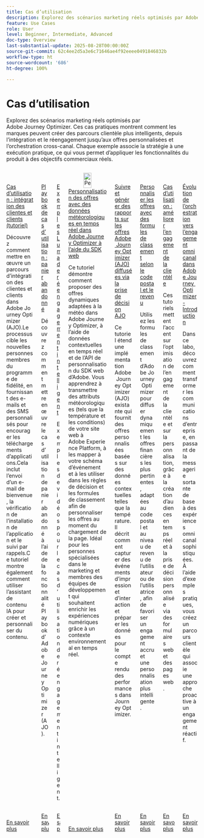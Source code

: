 ```yaml
---
title: Cas d’utilisation
description: Explorez des scénarios marketing réels optimisés par Adobe Journey Optimizer. Ces cas pratiques montrent comment les marques peuvent créer des parcours clientèle plus intelligents, depuis l’intégration et le réengagement jusqu’aux offres personnalisées et l’orchestration cross-canal. Chaque exemple associe la stratégie à une exécution pratique, ce qui vous permet d’appliquer les fonctionnalités du produit à des objectifs commerciaux réels.
feature: Use Cases
role: User
level: Beginner, Intermediate, Advanced
doc-type: Overview
last-substantial-update: 2025-08-28T00:00:00Z
source-git-commit: 62c4ee2d5a3e6c71646ae4f92eeee0491846832b
workflow-type: ht
source-wordcount: '686'
ht-degree: 100%

---
```



# Cas d’utilisation

Explorez des scénarios marketing réels optimisés par Adobe Journey Optimizer. Ces cas pratiques montrent comment les marques peuvent créer des parcours clientèle plus intelligents, depuis l’intégration et le réengagement jusqu’aux offres personnalisées et l’orchestration cross-canal. Chaque exemple associe la stratégie à une exécution pratique, ce qui vous permet d’appliquer les fonctionnalités du produit à des objectifs commerciaux réels.

<!-- CARDS
* https://experienceleague.adobe.com/en/docs/journey-optimizer-learn/tutorials/use-cases/customer-onboarding
* https://experienceleague.adobe.com/en/docs/journey-optimizer-learn/tutorials/use-cases/abandoned-cart
* https://experienceleague.adobe.com/en/docs/experience-platform/rtcdp/use-cases/personalization-insights-engagement/use-cases-luma
* https://experienceleague.adobe.com/en/docs/journey-optimizer-learn/personalizing-offers-with-real-time-weather-data/introduction
* https://experienceleague.adobe.com/en/docs/journey-optimizer-learn/reporting-on-ajo-od/introduction
* https://experienceleague.adobe.com/en/docs/journey-optimizer-learn/personalizing-offers-with-ranking-formulas-based-on-user-zip-code-and-income/introduction
* https://experienceleague.adobe.com/en/docs/journey-optimizer-learn/tutorials/use-cases/enhance-customer-engagement
* https://experienceleague.adobe.com/en/docs/journey-optimizer-learn/scaling-orchestration-to-omnichannel-engagement/introduction
-->
<!-- START CARDS HTML - DO NOT MODIFY BY HAND -->
<div class="columns">
    <div class="column is-half-tablet is-half-desktop is-one-third-widescreen" aria-label="Use Case - Customer Onboarding (Tutorial)">
        <div class="card" style="height: 100%; display: flex; flex-direction: column; height: 100%;">
            <div class="card-image">
                <figure class="image x-is-16by9">
                    <a href="https://experienceleague.adobe.com/fr/docs/journey-optimizer-learn/tutorials/use-cases/customer-onboarding" title="Cas d’utilisation : intégration des clientes et clients (tutoriel)" target="_blank" rel="referrer">
                        <img class="is-bordered-r-small" src="https://video.tv.adobe.com/v/3440650/?format=jpeg&nocache=1756417587791" alt="Cas d’utilisation : intégration des clientes et clients (tutoriel)"
                             style="width: 100%; aspect-ratio: 16 / 9; object-fit: cover; overflow: hidden; display: block; margin: auto;">
                    </a>
                </figure>
            </div>
            <div class="card-content is-padded-small" style="display: flex; flex-direction: column; flex-grow: 1; justify-content: space-between;">
                <div class="top-card-content">
                    <p class="headline is-size-6 has-text-weight-bold">
                        <a href="https://experienceleague.adobe.com/fr/docs/journey-optimizer-learn/tutorials/use-cases/customer-onboarding" target="_blank" rel="referrer" title="Cas d’utilisation : intégration des clientes et clients (tutoriel)">Cas d’utilisation : intégration des clientes et clients (tutoriel)</a>
                    </p>
                    <p class="is-size-6">Découvrez comment mettre en œuvre un parcours d’intégration des clientes et clients dans Adobe Journey Optimizer (AJO).Le processus cible les nouvelles personnes membres du programme de fidélité, en fournissant des e-mails et des SMS personnalisés pour encourager les téléchargements d’applications.Cela inclut l’envoi d’un e-mail de bienvenue, la vérification de l’installation de l’application et le suivi par rappels.Ce tutoriel montre également comment utiliser l’assistant de contenu IA pour créer et personnaliser du contenu.</p>
                </div>
                <a href="https://experienceleague.adobe.com/fr/docs/journey-optimizer-learn/tutorials/use-cases/customer-onboarding" target="_blank" rel="referrer" class="spectrum-Button spectrum-Button--outline spectrum-Button--primary spectrum-Button--sizeM" style="align-self: flex-start; margin-top: 1rem;">
                    <span class="spectrum-Button-label has-no-wrap has-text-weight-bold">En savoir plus</span>
                </a>
            </div>
        </div>
    </div>
    <div class="column is-half-tablet is-half-desktop is-one-third-widescreen" aria-label="Use Case Playbook - Abandoned shopping cart">
        <div class="card" style="height: 100%; display: flex; flex-direction: column; height: 100%;">
            <div class="card-image">
                <figure class="image x-is-16by9">
                    <a href="https://experienceleague.adobe.com/fr/docs/journey-optimizer-learn/tutorials/use-cases/abandoned-cart" title="Playbook de cas d’utilisation : panier abandonné" target="_blank" rel="referrer">
                        <img class="is-bordered-r-small" src="https://video.tv.adobe.com/v/3443964/?format=jpeg&nocache=1756417587818" alt="Playbook de cas d’utilisation : panier abandonné"
                             style="width: 100%; aspect-ratio: 16 / 9; object-fit: cover; overflow: hidden; display: block; margin: auto;">
                    </a>
                </figure>
            </div>
            <div class="card-content is-padded-small" style="display: flex; flex-direction: column; flex-grow: 1; justify-content: space-between;">
                <div class="top-card-content">
                    <p class="headline is-size-6 has-text-weight-bold">
                        <a href="https://experienceleague.adobe.com/fr/docs/journey-optimizer-learn/tutorials/use-cases/abandoned-cart" target="_blank" rel="referrer" title="Playbook de cas d’utilisation : panier abandonné">Playbook de cas d’utilisation : panier abandonné</a>
                    </p>
                    <p class="is-size-6">Découvrez comment mettre en œuvre le cas d’utilisation de panier abandonné à l’aide de la fonctionnalité Playbook d’Adobe Journey Optimizer (AJO).</p>
                </div>
                <a href="https://experienceleague.adobe.com/fr/docs/journey-optimizer-learn/tutorials/use-cases/abandoned-cart" target="_blank" rel="referrer" class="spectrum-Button spectrum-Button--outline spectrum-Button--primary spectrum-Button--sizeM" style="align-self: flex-start; margin-top: 1rem;">
                    <span class="spectrum-Button-label has-no-wrap has-text-weight-bold">En savoir plus</span>
                </a>
            </div>
        </div>
    </div>
    <div class="column is-half-tablet is-half-desktop is-one-third-widescreen" aria-label="Intelligent Re-engagement Luma examples">
        <div class="card" style="height: 100%; display: flex; flex-direction: column; height: 100%;">
            <div class="card-image">
                <figure class="image x-is-16by9">
                    <a href="https://experienceleague.adobe.com/fr/docs/experience-platform/rtcdp/use-cases/personalization-insights-engagement/use-cases-luma" title="Exemples Luma de réengagement intelligent" target="_blank" rel="referrer">
                        <img class="is-bordered-r-small" src="https://video.tv.adobe.com/v/3425184/?format=jpeg&nocache=1756417587792" alt="Exemples Luma de réengagement intelligent"
                             style="width: 100%; aspect-ratio: 16 / 9; object-fit: cover; overflow: hidden; display: block; margin: auto;">
                    </a>
                </figure>
            </div>
            <div class="card-content is-padded-small" style="display: flex; flex-direction: column; flex-grow: 1; justify-content: space-between;">
                <div class="top-card-content">
                    <p class="headline is-size-6 has-text-weight-bold">
                        <a href="https://experienceleague.adobe.com/fr/docs/experience-platform/rtcdp/use-cases/personalization-insights-engagement/use-cases-luma" target="_blank" rel="referrer" title="Exemples Luma de réengagement intelligent">Exemples Luma de réengagement intelligent </a>
                    </p>
                    <p class="is-size-6">Exemples de vidéos pour le cas d’utilisation de réengagement intelligent.</p>
                </div>
                <a href="https://experienceleague.adobe.com/fr/docs/experience-platform/rtcdp/use-cases/personalization-insights-engagement/use-cases-luma" target="_blank" rel="referrer" class="spectrum-Button spectrum-Button--outline spectrum-Button--primary spectrum-Button--sizeM" style="align-self: flex-start; margin-top: 1rem;">
                    <span class="spectrum-Button-label has-no-wrap has-text-weight-bold">En savoir plus</span>
                </a>
            </div>
        </div>
    </div>
    <div class="column is-half-tablet is-half-desktop is-one-third-widescreen" aria-label="Personalizing Offers with Real-Time Weather Data in Adobe Journey Optimizer using Web SDK">
        <div class="card" style="height: 100%; display: flex; flex-direction: column; height: 100%;">
            <div class="card-image">
                <figure class="image x-is-16by9">
                    <a href="https://experienceleague.adobe.com/fr/docs/journey-optimizer-learn/personalizing-offers-with-real-time-weather-data/introduction" title="Personnalisation des offres avec des données météorologiques en temps réel dans Adobe Journey Optimizer à l’aide du SDK web" target="_blank" rel="referrer">
                        <img class="is-bordered-r-small" src="https://experienceleague.adobe.com/en/docs/journey-optimizer-learn/personalizing-offers-with-real-time-weather-data/introduction./media_11e634b7fcda118d76753129e5511697a1e5145de.png?width=400&format=png&optimize=medium" alt="Personnalisation des offres avec des données météorologiques en temps réel dans Adobe Journey Optimizer à l’aide du SDK web"
                             style="width: 100%; aspect-ratio: 16 / 9; object-fit: cover; overflow: hidden; display: block; margin: auto;">
                    </a>
                </figure>
            </div>
            <div class="card-content is-padded-small" style="display: flex; flex-direction: column; flex-grow: 1; justify-content: space-between;">
                <div class="top-card-content">
                    <p class="headline is-size-6 has-text-weight-bold">
                        <a href="https://experienceleague.adobe.com/fr/docs/journey-optimizer-learn/personalizing-offers-with-real-time-weather-data/introduction" target="_blank" rel="referrer" title="Personnalisation des offres avec des données météorologiques en temps réel dans Adobe Journey Optimizer à l’aide du SDK web">Personnalisation des offres avec des données météorologiques en temps réel dans Adobe Journey Optimizer à l’aide du SDK web</a>
                    </p>
                    <p class="is-size-6">Ce tutoriel démontre comment proposer des offres dynamiques adaptées à la météo dans Adobe Journey Optimizer, à l’aide de données contextuelles en temps réel et de l’API de personnalisation du SDK web d’Adobe. Vous apprendrez à transmettre des attributs météorologiques (tels que la température et les conditions) de votre site web à Adobe Experience Platform, à les mapper à votre schéma d’événement et à les utiliser dans les règles de décision et les formules de classement afin de personnaliser les offres au moment du chargement de la page. Idéal pour les personnes spécialisées dans le marketing et membres des équipes de développement qui souhaitent enrichir les expériences numériques grâce à un contexte environnemental en temps réel.</p>
                </div>
                <a href="https://experienceleague.adobe.com/fr/docs/journey-optimizer-learn/personalizing-offers-with-real-time-weather-data/introduction" target="_blank" rel="referrer" class="spectrum-Button spectrum-Button--outline spectrum-Button--primary spectrum-Button--sizeM" style="align-self: flex-start; margin-top: 1rem;">
                    <span class="spectrum-Button-label has-no-wrap has-text-weight-bold">En savoir plus</span>
                </a>
            </div>
        </div>
    </div>
    <div class="column is-half-tablet is-half-desktop is-one-third-widescreen" aria-label="Track and Report Adobe Journey Optimizer (AJO) Offers delivered via AJO Decisioning">
        <div class="card" style="height: 100%; display: flex; flex-direction: column; height: 100%;">
            <div class="card-image">
                <figure class="image x-is-16by9">
                    <a href="https://experienceleague.adobe.com/fr/docs/journey-optimizer-learn/reporting-on-ajo-od/introduction" title="Suivre et générer des rapports sur les offres Adobe Journey Optimizer (AJO) diffusées via la prise de décision AJO" target="_blank" rel="referrer">
                        <img class="is-bordered-r-small" src="https://experienceleague.adobe.com/en/docs/journey-optimizer-learn/reporting-on-ajo-od/introduction./media_1fb3a58c60be3873b773f9ba694350319c4b8dc4f.png?width=400&format=png&optimize=medium" alt="Suivre et générer des rapports sur les offres Adobe Journey Optimizer (AJO) diffusées via la prise de décision AJO"
                             style="width: 100%; aspect-ratio: 16 / 9; object-fit: cover; overflow: hidden; display: block; margin: auto;">
                    </a>
                </figure>
            </div>
            <div class="card-content is-padded-small" style="display: flex; flex-direction: column; flex-grow: 1; justify-content: space-between;">
                <div class="top-card-content">
                    <p class="headline is-size-6 has-text-weight-bold">
                        <a href="https://experienceleague.adobe.com/fr/docs/journey-optimizer-learn/reporting-on-ajo-od/introduction" target="_blank" rel="referrer" title="Suivre et générer des rapports sur les offres Adobe Journey Optimizer (AJO) diffusées via la prise de décision AJO">Suivre et générer des rapports sur les offres Adobe Journey Optimizer (AJO) diffusées via la prise de décision AJO</a>
                    </p>
                    <p class="is-size-6">Ce tutoriel étend une implémentation Adobe Journey Optimizer (AJO) existante qui fournit des offres personnalisées basées sur des données contextuelles telles que la température. Il décrit comment capturer des événements d’impression et d’interaction et préparer les données pour le compte rendu des performances dans Journey Optimizer.</p>
                </div>
                <a href="https://experienceleague.adobe.com/fr/docs/journey-optimizer-learn/reporting-on-ajo-od/introduction" target="_blank" rel="referrer" class="spectrum-Button spectrum-Button--outline spectrum-Button--primary spectrum-Button--sizeM" style="align-self: flex-start; margin-top: 1rem;">
                    <span class="spectrum-Button-label has-no-wrap has-text-weight-bold">En savoir plus</span>
                </a>
            </div>
        </div>
    </div>
    <div class="column is-half-tablet is-half-desktop is-one-third-widescreen" aria-label="Personalize Offers with Ranking formulas Based on Zip Code and Income">
        <div class="card" style="height: 100%; display: flex; flex-direction: column; height: 100%;">
            <div class="card-image">
                <figure class="image x-is-16by9">
                    <a href="https://experienceleague.adobe.com/fr/docs/journey-optimizer-learn/personalizing-offers-with-ranking-formulas-based-on-user-zip-code-and-income/introduction" title="Personnaliser les offres avec des formules de classement selon le code postal et le revenu" target="_blank" rel="referrer">
                        <img class="is-bordered-r-small" src="https://cdn.experienceleague.adobe.com/thumb/exl-cards/tutorial.png" alt="Personnaliser les offres avec des formules de classement selon le code postal et le revenu"
                             style="width: 100%; aspect-ratio: 16 / 9; object-fit: cover; overflow: hidden; display: block; margin: auto;">
                    </a>
                </figure>
            </div>
            <div class="card-content is-padded-small" style="display: flex; flex-direction: column; flex-grow: 1; justify-content: space-between;">
                <div class="top-card-content">
                    <p class="headline is-size-6 has-text-weight-bold">
                        <a href="https://experienceleague.adobe.com/fr/docs/journey-optimizer-learn/personalizing-offers-with-ranking-formulas-based-on-user-zip-code-and-income/introduction" target="_blank" rel="referrer" title="Personnaliser les offres avec des formules de classement selon le code postal et le revenu">Personnaliser les offres avec des formules de classement selon le code postal et le revenu</a>
                    </p>
                    <p class="is-size-6">Utilisez les formules de classement d’Adobe Journey Optimizer pour diffuser dynamiquement les offres financières les plus pertinentes, adaptées au code postal et au niveau de revenu de l’utilisateur ou de l’utilisatrice, afin de favoriser un engagement accru et une personnalisation plus intelligente.</p>
                </div>
                <a href="https://experienceleague.adobe.com/fr/docs/journey-optimizer-learn/personalizing-offers-with-ranking-formulas-based-on-user-zip-code-and-income/introduction" target="_blank" rel="referrer" class="spectrum-Button spectrum-Button--outline spectrum-Button--primary spectrum-Button--sizeM" style="align-self: flex-start; margin-top: 1rem;">
                    <span class="spectrum-Button-label has-no-wrap has-text-weight-bold">En savoir plus</span>
                </a>
            </div>
        </div>
    </div>
    <div class="column is-half-tablet is-half-desktop is-one-third-widescreen" aria-label="Use Case - Enhance customer engagement">
        <div class="card" style="height: 100%; display: flex; flex-direction: column; height: 100%;">
            <div class="card-image">
                <figure class="image x-is-16by9">
                    <a href="https://experienceleague.adobe.com/fr/docs/journey-optimizer-learn/tutorials/use-cases/enhance-customer-engagement" title="Cas d’utilisation : améliorer l’engagement de la clientèle" target="_blank" rel="referrer">
                        <img class="is-bordered-r-small" src="https://cdn.experienceleague.adobe.com/thumb/exl-cards/tutorial.png" alt="Cas d’utilisation : améliorer l’engagement de la clientèle"
                             style="width: 100%; aspect-ratio: 16 / 9; object-fit: cover; overflow: hidden; display: block; margin: auto;">
                    </a>
                </figure>
            </div>
            <div class="card-content is-padded-small" style="display: flex; flex-direction: column; flex-grow: 1; justify-content: space-between;">
                <div class="top-card-content">
                    <p class="headline is-size-6 has-text-weight-bold">
                        <a href="https://experienceleague.adobe.com/fr/docs/journey-optimizer-learn/tutorials/use-cases/enhance-customer-engagement" target="_blank" rel="referrer" title="Cas d’utilisation : améliorer l’engagement de la clientèle">Cas d’utilisation : améliorer l’engagement de la clientèle</a>
                    </p>
                    <p class="is-size-6">Ces tutoriels mettent l’accent sur l’optimisation de l’engagement de la clientèle et sur la personnalisation, grâce à la création d’audiences en temps réel et à la prise de décision personnalisée via des formulaires web et des pages web.</p>
                </div>
                <a href="https://experienceleague.adobe.com/fr/docs/journey-optimizer-learn/tutorials/use-cases/enhance-customer-engagement" target="_blank" rel="referrer" class="spectrum-Button spectrum-Button--outline spectrum-Button--primary spectrum-Button--sizeM" style="align-self: flex-start; margin-top: 1rem;">
                    <span class="spectrum-Button-label has-no-wrap has-text-weight-bold">En savoir plus</span>
                </a>
            </div>
        </div>
    </div>
    <div class="column is-half-tablet is-half-desktop is-one-third-widescreen" aria-label="Scaling orchestration to omnichannel engagement in Adobe Journey Optimizer - Introduction">
        <div class="card" style="height: 100%; display: flex; flex-direction: column; height: 100%;">
            <div class="card-image">
                <figure class="image x-is-16by9">
                    <a href="https://experienceleague.adobe.com/fr/docs/journey-optimizer-learn/scaling-orchestration-to-omnichannel-engagement/introduction" title="Évolution de l’orchestration vers l’engagement omnicanal dans Adobe Journey Optimizer - Introduction" target="_blank" rel="referrer">
                        <img class="is-bordered-r-small" src="https://video.tv.adobe.com/v/3457828/?format=jpeg&nocache=1756417587802" alt="Évolution de l’orchestration vers l’engagement omnicanal dans Adobe Journey Optimizer - Introduction"
                             style="width: 100%; aspect-ratio: 16 / 9; object-fit: cover; overflow: hidden; display: block; margin: auto;">
                    </a>
                </figure>
            </div>
            <div class="card-content is-padded-small" style="display: flex; flex-direction: column; flex-grow: 1; justify-content: space-between;">
                <div class="top-card-content">
                    <p class="headline is-size-6 has-text-weight-bold">
                        <a href="https://experienceleague.adobe.com/fr/docs/journey-optimizer-learn/scaling-orchestration-to-omnichannel-engagement/introduction" target="_blank" rel="referrer" title="Évolution de l’orchestration vers l’engagement omnicanal dans Adobe Journey Optimizer - Introduction">Évolution de l’orchestration vers l’engagement omnicanal dans Adobe Journey Optimizer - Introduction</a>
                    </p>
                    <p class="is-size-6">Dans ce labo, découvrez comment transformer les communications d’entreprise, en passant de la messagerie sortante de base à des expériences omnicanal sophistiquées. À l’aide d’exemples pratiques, vous créez un parcours clientèle qui associe une approche proactive à un engagement réactif.</p>
                </div>
                <a href="https://experienceleague.adobe.com/fr/docs/journey-optimizer-learn/scaling-orchestration-to-omnichannel-engagement/introduction" target="_blank" rel="referrer" class="spectrum-Button spectrum-Button--outline spectrum-Button--primary spectrum-Button--sizeM" style="align-self: flex-start; margin-top: 1rem;">
                    <span class="spectrum-Button-label has-no-wrap has-text-weight-bold">En savoir plus</span>
                </a>
            </div>
        </div>
    </div>
</div>
<!-- END CARDS HTML - DO NOT MODIFY BY HAND -->
